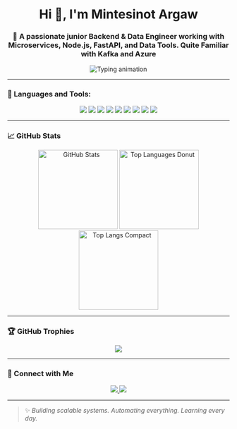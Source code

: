 

<!--
**mintesin/mintesin** is a ✨ _special_ ✨ repository because its `README.md` (this file) appears on your GitHub profile.

Here are some ideas to get you started:

- 🔭 I’m currently working Freelance at Outliers and Aligner as an AI data annotator.
- 🌱 I’m currently learning Master's in Computer Science
--> 

<h1 align="center">Hi 👋, I'm Mintesinot Argaw</h1>
<h3 align="center">🚀 A passionate junior Backend & Data Engineer working with Microservices, Node.js, FastAPI, and Data Tools. Quite Familiar with Kafka and Azure</h3> 


<p align="center">
  <img src="https://readme-typing-svg.demolab.com/?lines=Node.js%20%7C%20Python%20%7C%20JavaScript%20%7C%20Docker%20%7C%20Microservices%20%7C%20EDA%20%7C%20Apache%20Spark%20%7C%20Zookeeper%20%7C%20React.js&center=true&width=1000&height=45&font=Fira%20Code&pause=1000&color=00FFFF&vCenter=true&size=22" alt="Typing animation" />
</p>

---

### 🧰 Languages and Tools:

<p align="center">
  <img src="https://img.shields.io/badge/Node.js-339933?style=for-the-badge&logo=nodedotjs&logoColor=white"/>
  <img src="https://img.shields.io/badge/JavaScript-F7DF1E?style=for-the-badge&logo=javascript&logoColor=black"/>
  <img src="https://img.shields.io/badge/Python-3776AB?style=for-the-badge&logo=python&logoColor=white"/>
  <img src="https://img.shields.io/badge/EDA-Analysis-FF6F00?style=for-the-badge"/>
  <img src="https://img.shields.io/badge/Apache%20Spark-E25A1C?style=for-the-badge&logo=apachespark&logoColor=white"/>
  <img src="https://img.shields.io/badge/Apache%20Zookeeper-589636?style=for-the-badge&logo=apache&logoColor=white"/>
  <img src="https://img.shields.io/badge/React-20232A?style=for-the-badge&logo=react&logoColor=61DAFB"/>
  <img src="https://img.shields.io/badge/Docker-2496ED?style=for-the-badge&logo=docker&logoColor=white"/>
  <img src="https://img.shields.io/badge/Microservices-Architecture-0e8a16?style=for-the-badge"/>
</p>

---

### 📈 GitHub Stats

<p align="center">
  <!-- GitHub Stats -->
  <img src="https://github-readme-stats.vercel.app/api?username=mintesin&show_icons=true&theme=tokyonight" alt="GitHub Stats" height="180"/>

  <!-- Donut Chart for Top Languages -->
  <img src="https://github-readme-stats.vercel.app/api/top-langs/?username=mintesin&layout=donut&theme=tokyonight&langs_count=8&hide=c%2B%2B" alt="Top Languages Donut" height="180"/>

  <!-- Compact Language Stats -->
  <img src="https://github-readme-stats.vercel.app/api/top-langs/?username=mintesin&layout=compact&theme=tokyonight" alt="Top Langs Compact" height="180"/>
</p>




---

### 🏆 GitHub Trophies

<p align="center">
  <img src="https://github-profile-trophy.vercel.app/?username=mintesin&theme=onedark&no-frame=true&row=1" />
</p>

---

### 🤝 Connect with Me

<p align="center">
  <a href="https://www.linkedin.com/in/mintewargaw/" target="_blank">
    <img src="https://img.shields.io/badge/LinkedIn-blue?style=for-the-badge&logo=linkedin&logoColor=white" />
  </a>
  <a href="mailto:workmin751@gmail.com">
    <img src="https://img.shields.io/badge/Email-D14836?style=for-the-badge&logo=gmail&logoColor=white" />
  </a>
</p>

---

> ✨ _Building scalable systems. Automating everything. Learning every day._


